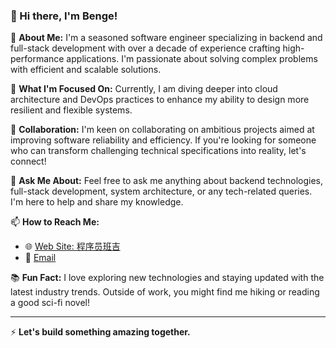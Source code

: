 ### 👋 Hi there, I'm Benge!

🔭 **About Me:**
I'm a seasoned software engineer specializing in backend and full-stack development with over a decade of experience crafting high-performance applications. I'm passionate about solving complex problems with efficient and scalable solutions.

🌱 **What I'm Focused On:**
Currently, I am diving deeper into cloud architecture and DevOps practices to enhance my ability to design more resilient and flexible systems.

👯 **Collaboration:**
I'm keen on collaborating on ambitious projects aimed at improving software reliability and efficiency. If you're looking for someone who can transform challenging technical specifications into reality, let's connect!

💬 **Ask Me About:**
Feel free to ask me anything about backend technologies, full-stack development, system architecture, or any tech-related queries. I'm here to help and share my knowledge.

📫 **How to Reach Me:**
- 🌐 [Web Site: 程序员班吉](https://benggee.com)
- 📧 [Email](mailto:devfajun@gmail.com)

📚 **Fun Fact:**
I love exploring new technologies and staying updated with the latest industry trends. Outside of work, you might find me hiking or reading a good sci-fi novel!

---

⚡ **Let's build something amazing together.**

<!--
**seepre/seepre** is a ✨ _special_ ✨ repository because its `README.md` (this file) appears on your GitHub profile.

Here are some ideas to get you started:

- 🔭 I’m currently working on ...
- 🌱 I’m currently learning ...
- 👯 I’m looking to collaborate on ...
- 🤔 I’m looking for help with ...
- 💬 Ask me about ...
- 📫 How to reach me: ...
- 😄 Pronouns: ...
- ⚡ Fun fact: ...
-->
